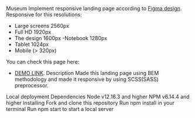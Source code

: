 Museum
Implement responsive landing page according to [Figma design](https://www.figma.com/file/cRBCqE06cDrY3s4jX7h3iY/%D0%9D%D0%90%D0%9C%D0%A3-(Edit)?node-id=0%3A1). Responsive for this resolutions:

- Large screens 2560px
- Full HD 1920px
- The design 1600px
 -Notebook 1280px
- Tablet 1024px
- Mobile (> 320px)

You can check this page here:

 - [DEMO LINK](https://bohdanklius.github.io/Museum/).
Description
Made this landing page using BEM methodology and made it responsive by using SCSS(SASS) preprocessor.

Local deployment
Dependencies
Node v12.16.3 and higher
NPM v6.14.4 and higher
Installing
Fork and clone this repository
Run npm install in your terminal
Run npm start to start a local server
